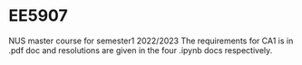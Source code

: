 # EE5907
NUS master course for semester1 2022/2023
The requirements for CA1 is in .pdf doc and resolutions are given in the four .ipynb docs respectively.
